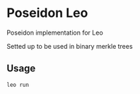 # Poseidon Leo

Poseidon implementation for Leo

Setted up to be used in binary merkle trees
## Usage

`leo run`
